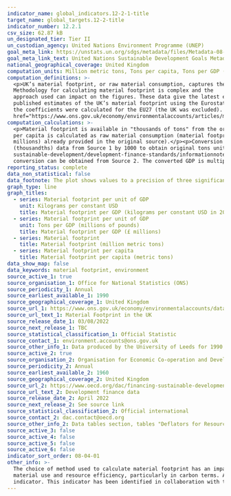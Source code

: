 ```yaml
---
indicator_name: global_indicators.12-2-1-title
target_name: global_targets.12-2-title
indicator_number: 12.2.1
csv_size: 62.87 kB
un_designated_tier: Tier II
un_custodian_agency: United Nations Environment Programme (UNEP)
goal_meta_link: https://unstats.un.org/sdgs/metadata/files/Metadata-08-04-01.pdf 
goal_meta_link_text: United Nations Sustainable Development Goals Metadata (PDF 4.0 MB)
national_geographical_coverage: United Kingdom
computation_units: Million metric tons, Tons per capita, Tons per GDP (£m), Kilograms per constant USD ($) expressed in 2020 prices
computation_definitions: >-
  <p>UK’s material footprint, or raw material consumption, captures the amount of domestic and foreign extraction of materials needed to produce the products used by households, governments and charities in the UK.
  Methodology for calculating material footprint is complex and the
  approach used can impact on the figures. These data give the latest estimates using a method developed by the University of Leeds, updating the time series where revised data are available, and including figures for 2019. Data are presented for the UK.</p> <p>Previously, there were
  published estimates of the UK’s material footprint using the Eurostat approach, using a tool which is publicly available. The Eurostat method uses coefficients, which estimate the quantity of a raw material required for a given product in a given year. In the latest version of the tool,
  the coefficients were calculated for the EU27 (the UK was excluded). It has therefore not been possible to provide updated estimates for the UK material footprint using the Eurostat approach. More details on the method, and other available methods, can be found in the article <a
  href="https://www.ons.gov.uk/economy/environmentalaccounts/articles/materialfootprintintheuk/2018">Material footprint in the UK 2018</a>.</p>
computation_calculations: >-
  <p>Material footprint is available in "thousands of tons" from the original source (see Source 1), but here it is displayed as "millions of tons" to reduce the digits on the y-axis of the plot. This is done by dividing the data from the original source by 1000.</p><p>Material footprint
  per capita is calculated as raw material consumption (material footprint)/UK population (calculated figures already provided in the original source).</p><p>Material footprint per GDP is calculated as raw material consumption (material footprint)/GDP (calculated figures for GBP (£
  millions) already provided in the original source).</p><p>Conversion of material footprint per GDP from 'tons per GBP (£ millions)' to 'kilograms per constant USD ($)' was required for international comparison purposes. The conversion is done by multiplying the material footprint tons
  (thousandths) data from Source 1 by 1000 to obtain original tons units. This is then multiplied again by 1000 to obtain kilograms. The annual GDP (£ millions) figures (also available from Source 1) are then converted to constant USD using the <a href="https://www.oecd.org/dac/financing-
  sustainable-development/development-finance-standards/informationnoteonthedacdeflators.htm">OECD method</a>, expressed in 2020 prices (the latest deflator at the time of conversion). The average annual coversion rate for GBP into USD, and the deflators necessary for the constant USD
  conversion can be obtained from Source 2. The converted GDP is multiplied by 1000,000 to obtain the baseline number for $, rather than $ in millions. Finally, the calculated kilograms are divided by the converted GDP in constant USD ($) to obtain the final figures shown here. </p>
reporting_status: complete
data_non_statistical: false
data_footnote: The plot shows values to a precision of three significant figures rounded to the nearest 10. For more precise values please use the "Download Source csv" button
graph_type: line
graph_titles:
  - series: Material footprint per unit of GDP
    unit: Kilograms per constant USD
    title: Material footprint per GDP (kilograms per constant USD in 2020 prices)
  - series: Material footprint per unit of GDP
    unit: Tons per GDP (millions of pounds)
    title: Material footprint per GDP (£ millions)
  - series: Material footprint
    title: Material footprint (million metric tons)
  - series: Material footprint per capita
    title: Material footprint per capita (metric tons)
data_show_map: false
data_keywords: material footprint, environment
source_active_1: true
source_organisation_1: Office for National Statistics (ONS)
source_periodicity_1: Annual
source_earliest_available_1: 1990
source_geographical_coverage_1: United Kingdom
source_url_1: https://www.ons.gov.uk/economy/environmentalaccounts/datasets/materialfootprintintheuk
source_url_text_1: Material Footprint in the UK
source_release_date_1: 03/08/2022
source_next_release_1: TBC
source_statistical_classification_1: Official Statistic
source_contact_1: environment.accounts@ons.gov.uk
source_other_info_1: Data produced by the University of Leeds for 1990 to 2018, using a Multi-Region Input-Output model.
source_active_2: true
source_organisation_2: Organisation for Economic Co-operation and Development (OECD)
source_periodicity_2: Annual
source_earliest_available_2: 1960
source_geographical_coverage_2: United Kingdom
source_url_2: https://www.oecd.org/dac/financing-sustainable-development/development-finance-data/
source_url_text_2: Development finance data
source_release_date_2: April 2022
source_next_release_2: See source link
source_statistical_classification_2: Official international
source_contact_2: dac.contact@oecd.org
source_other_info_2: Data tables section, tables "Deflators for Resource Flows from DAC Countries (2020=100).xls" and "Annual Exchange Rates for DAC Donor Countries from 1960 to 2020.xls"
source_active_3: false
source_active_4: false
source_active_5: false
source_active_6: false
indicator_sort_order: 08-04-01
other_info: >-
  The choice of method used to calculate material footprint has an impact on the final estimates. In 2017, the Department for Environment, Food and Rural Affairs (Defra) consulted extensively with the University of Leeds about developing further environmentally relevant metrics for
  material use and resource efficiency, particularly in carbon terms. As a result, the University of Leeds have developed a multi-regional input-output (MRIO) approach, using a specifically derived UK MRIO database to underpin calculations.  Data follows the UN specification for this
  indicator. This indicator has been identified in collaboration with topic experts.
---
```


